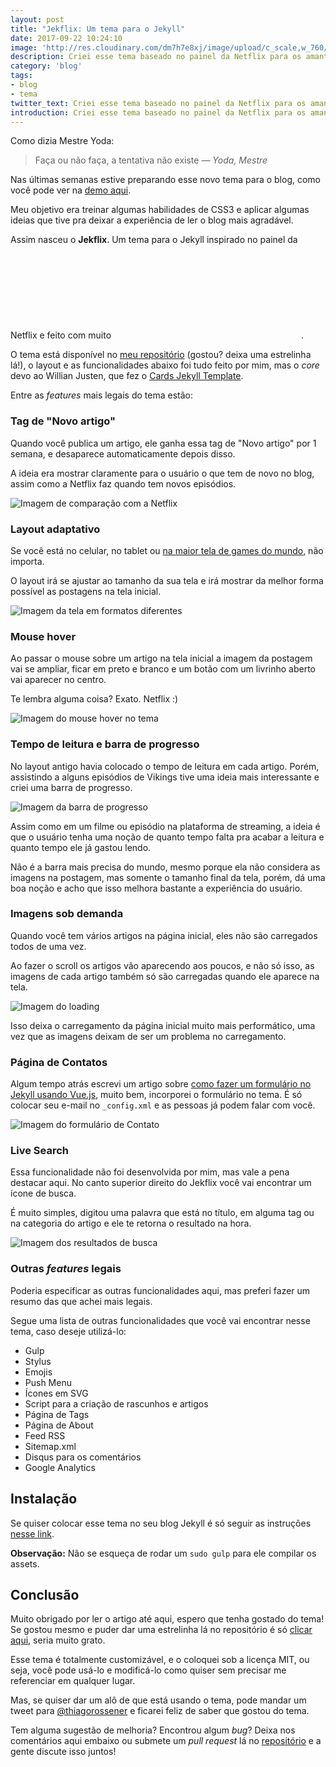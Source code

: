```yaml
---
layout: post
title: "Jekflix: Um tema para o Jekyll"
date: 2017-09-22 10:24:10
image: 'http://res.cloudinary.com/dm7h7e8xj/image/upload/c_scale,w_760/v1506079212/jekflix-capa_vfhuzh.png'
description: Criei esse tema baseado no painel da Netflix para os amantes de filmes e séries.
category: 'blog'
tags:
- blog
- tema
twitter_text: Criei esse tema baseado no painel da Netflix para os amantes de filmes e séries.
introduction: Criei esse tema baseado no painel da Netflix para os amantes de filmes e séries, espero que goste.
---
```


Como dizia Mestre Yoda:

> Faça ou não faça, a tentativa não existe <cite>&mdash; Yoda, Mestre</cite>

Nas últimas semanas estive preparando esse novo tema para o blog, como você pode
ver na [demo aqui](https://www.rossener.com/jekflix-template/).

Meu objetivo era treinar algumas habilidades de CSS3 e aplicar algumas ideias
que tive pra deixar a experiência de ler o blog mais agradável.

Assim nasceu o **Jekflix**. Um tema para o Jekyll inspirado no painel da Netflix e feito
com muito <svg class="love"><use xlink:href="#icon-heart"></use></svg>.

O tema está disponível no [meu repositório](https://github.com/thiagorossener/jekflix-template/) (gostou? deixa uma estrelinha lá!), o layout e as funcionalidades abaixo
foi tudo feito por mim, mas o *core* devo ao Willian Justen, que fez o
[Cards Jekyll Template](https://github.com/willianjusten/cards-jekyll-template).

Entre as *features* mais legais do tema estão:

### Tag de "Novo artigo"

Quando você publica um artigo, ele ganha essa tag de "Novo artigo" por 1 semana, e
desaparece automaticamente depois disso.

A ideia era mostrar claramente para o usuário o que tem de novo no blog, assim como
a Netflix faz quando tem novos episódios.

![Imagem de comparação com a Netflix](http://res.cloudinary.com/dm7h7e8xj/image/upload/v1506080565/new-post_qeoofh.jpg)

### Layout adaptativo

Se você está no celular, no tablet ou [na maior tela de games do mundo](https://www.youtube.com/watch?v=SommOdgWwUM), não importa.

O layout irá se ajustar ao tamanho da sua tela e irá mostrar da melhor forma possível
as postagens na tela inicial.

![Imagem da tela em formatos diferentes](http://res.cloudinary.com/dm7h7e8xj/image/upload/c_scale,w_760/v1506080907/layout-adaptativo_ky8tbx.jpg)

### Mouse hover

Ao passar o mouse sobre um artigo na tela inicial a imagem da postagem vai se ampliar,
ficar em preto e branco e um botão com um livrinho aberto vai aparecer no centro.

Te lembra alguma coisa? Exato. Netflix :)

![Imagem do mouse hover no tema](http://res.cloudinary.com/dm7h7e8xj/image/upload/c_scale,w_760/v1506081370/mouse-hover_yqlbo3.jpg)

### Tempo de leitura e barra de progresso

No layout antigo havia colocado o tempo de leitura em cada artigo. Porém, assistindo
a alguns episódios de Vikings tive uma ideia mais interessante e criei uma barra de progresso.

![Imagem da barra de progresso](http://res.cloudinary.com/dm7h7e8xj/image/upload/v1505357769/jekflix-progress-bar_he7gqf.jpg)

Assim como em um filme ou episódio na plataforma de streaming, a ideia é que o usuário
tenha uma noção de quanto tempo falta pra acabar a leitura e quanto tempo ele já gastou lendo.

Não é a barra mais precisa do mundo, mesmo porque ela não considera as imagens na
postagem, mas somente o tamanho final da tela, porém, dá uma boa noção e acho que isso
melhora bastante a experiência do usuário.

### Imagens sob demanda

Quando você tem vários artigos na página inicial, eles não são carregados todos de uma vez.

Ao fazer o scroll os artigos vão aparecendo aos poucos, e não só isso, as imagens de cada
artigo também só são carregadas quando ele aparece na tela.

![Imagem do loading](http://res.cloudinary.com/dm7h7e8xj/image/upload/v1506081779/loading_eou3xh.jpg)

Isso deixa o carregamento da página inicial muito mais performático, uma vez que as imagens deixam
de ser um problema no carregamento.

### Página de Contatos

Algum tempo atrás escrevi um artigo sobre [como fazer um formulário no Jekyll usando Vue.js](https://www.rossener.com/fazendo-um-formulario-de-contato-no-jekyll-com-vue.js/),
muito bem, incorporei o formulário no tema. É só colocar seu e-mail no `_config.xml` e as pessoas
já podem falar com você.

![Imagem do formulário de Contato](http://res.cloudinary.com/dm7h7e8xj/image/upload/v1506081939/formulario-contato_qrevrz.png)

### Live Search

Essa funcionalidade não foi desenvolvida por mim, mas vale a pena destacar aqui. No canto
superior direito do Jekflix você vai encontrar um ícone de busca.

É muito simples, digitou uma palavra que está no título, em alguma tag ou na categoria do artigo
e ele te retorna o resultado na hora.

![Imagem dos resultados de busca](http://res.cloudinary.com/dm7h7e8xj/image/upload/v1506082152/busca_tpvjxc.png)

### Outras *features* legais

Poderia especificar as outras funcionalidades aqui, mas preferi fazer um resumo
das que achei mais legais.

Segue uma lista de outras funcionalidades que você vai encontrar nesse tema, caso deseje
utilizá-lo:

- Gulp
- Stylus
- Emojis
- Push Menu
- Ícones em SVG
- Script para a criação de rascunhos e artigos
- Página de Tags
- Página de About
- Feed RSS
- Sitemap.xml
- Disqus para os comentários
- Google Analytics

## Instalação

Se quiser colocar esse tema no seu blog Jekyll é só seguir as instruções [nesse link](https://github.com/thiagorossener/jekflix-template/#setup).

**Observação:** Não se esqueça de rodar um `sudo gulp` para ele compilar os assets.

## Conclusão

Muito obrigado por ler o artigo até aqui, espero que tenha gostado do tema! Se gostou
mesmo e puder dar uma estrelinha lá no repositório é só [clicar aqui](https://github.com/thiagorossener/jekflix-template/), seria muito grato.

Esse tema é totalmente customizável, e o coloquei sob a licença MIT, ou seja, você
pode usá-lo e modificá-lo como quiser sem precisar me referenciar em qualquer lugar.

Mas, se quiser dar um alô de que está usando o tema, pode mandar um tweet para [@thiagorossener](https://twitter.com/thiagorossener) e ficarei feliz de saber que gostou do tema.

Tem alguma sugestão de melhoria? Encontrou algum *bug*? Deixa nos comentários aqui
embaixo ou submete um *pull request* lá no [repositório](https://github.com/thiagorossener/jekflix-template/) e a gente discute isso juntos!
